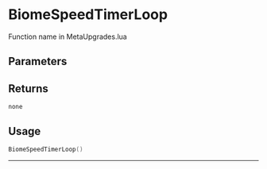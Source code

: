 # BiomeSpeedTimerLoop

Function name in MetaUpgrades.lua

## Parameters

## Returns

`none`

## Usage

```lua
BiomeSpeedTimerLoop()
```

---
